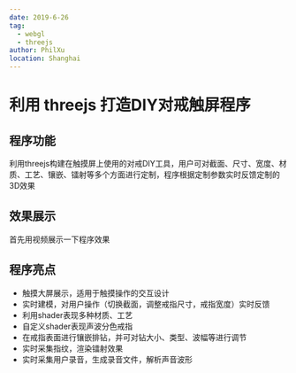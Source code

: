 ```yaml
---
date: 2019-6-26
tag:
  - webgl
  - threejs
author: PhilXu
location: Shanghai  
---
```


# 利用 threejs 打造DIY对戒触屏程序
## 程序功能
利用threejs构建在触摸屏上使用的对戒DIY工具，用户可对截面、尺寸、宽度、材质、工艺、镶嵌、镭射等多个方面进行定制，程序根据定制参数实时反馈定制的3D效果  
## 效果展示
首先用视频展示一下程序效果

## 程序亮点
- 触摸大屏展示，适用于触摸操作的交互设计
- 实时建模，对用户操作（切换截面，调整戒指尺寸，戒指宽度）实时反馈
- 利用shader表现多种材质、工艺
- 自定义shader表现声波分色戒指
- 在戒指表面进行镶嵌排钻，并可对钻大小、类型、波幅等进行调节
- 实时采集指纹，渲染镭射效果
- 实时采集用户录音，生成录音文件，解析声音波形
